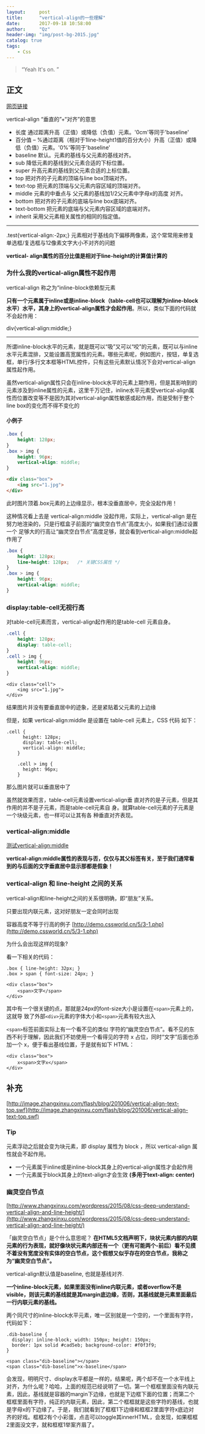 ```yaml
---
layout:     post
title:      "vertical-align的一些理解"
date:       2017-09-18 10:58:00
author:     "Qz"
header-img: "img/post-bg-2015.jpg"
catalog: true
tags:
    - Css
---
```


> “Yeah It's on. ”


## 正文
[网页链接](http://www.zhangxinxu.com/wordpress/2010/05/%E6%88%91%E5%AF%B9css-vertical-align%E7%9A%84%E4%B8%80%E4%BA%9B%E7%90%86%E8%A7%A3%E4%B8%8E%E8%AE%A4%E8%AF%86%EF%BC%88%E4%B8%80%EF%BC%89/)



vertical-align “垂直的”+“对齐”的意思


* 长度	通过距离升高（正值）或降低（负值）元素。'0cm'等同于'baseline'
* 百分值 – %通过距离（相对于1line-height1值的百分大小）升高（正值）或降低（负值）元素。'0%'等同于'baseline'
* baseline	默认。元素的基线与父元素的基线对齐。
* sub	降低元素的基线到父元素合适的下标位置。
* super	升高元素的基线到父元素合适的上标位置。
* top	把对齐的子元素的顶端与line box顶端对齐。
* text-top	把元素的顶端与父元素内容区域的顶端对齐。
* middle	元素的中垂点与 父元素的基线加1/2父元素中字母x的高度 对齐。
* bottom	把对齐的子元素的底端与line box底端对齐。
* text-bottom	把元素的底端与父元素内容区域的底端对齐。
* inherit	采用父元素相关属性的相同的指定值。


----------

.test{vertical-align:-2px;}
元素相对于基线向下偏移两像素，这个常常用来修复单选框/复选框与12像素文字大小不对齐的问题


**vertical- align属性的百分比值是相对于line-height的计算值计算的**



### 为什么我的vertical-align属性不起作用
vertical-align 称之为“inline-block依赖型元素

**只有一个元素属于inline或是inline-block（table-cell也可以理解为inline-block水平）水平，其身上的vertical-align属性才会起作用**。所以，类似下面的代码就不会起作用：

div{vertical-align:middle;}


----------

所谓inline-block水平的元素，就是既可以“吸”又可以“咬”的元素，既可以与inline水平元素混排，又能设置高宽属性的元素。哪些元素呢，例如图片，按钮，单复选框，单行/多行文本框等HTML控件，只有这些元素默认情况下会对vertical-align属性起作用。


虽然vertical-align属性只会在inline-block水平的元素上期作用，但是其影响到的元素涉及到inline属性的元素，这里千万记住，inline水平元素受vertical-align属性而位置改变等不是因为其对vertical-align属性敏感或起作用，而是受制于整个line box的变化而不得不变化的


#### 小例子


```css
.box {   
    height: 128px;
} 
.box > img { 
    height: 96px; 
    vertical-align: middle; 
} 
```

```html
<div class="box"> 
    <img src="1.jpg"> 
</div>
```






此时图片顶着.box元素的上边缘显示，根本没垂直居中，完全没起作用！ 


这种情况看上去是 vertical-align:middle 没起作用，实际上，vertical-align 是在努力地渲染的，只是行框盒子前面的“幽灵空白节点”高度太小，如果我们通过设置一个 足够大的行高让“幽灵空白节点”高度足够，就会看到vertical-align:middle起作用了



```css
.box {  
    height: 128px; 
    line-height: 128px;   /* 关键CSS属性 */
} 
.box > img {  
    height: 96px;  
    vertical-align: middle;
} 
```




### display:table-cell无视行高

对table-cell元素而言，vertical-align起作用的是table-cell 元素自身。

```css
.cell {  
    height: 128px;  
    display: table-cell;
}
.cell > img { 
    height: 96px; 
    vertical-align: middle; 
} 
```

```
<div class="cell">  
    <img src="1.jpg">   
</div> 
```


结果图片并没有要垂直居中的迹象，还是紧贴着父元素的上边缘


但是，如果 vertical-align:middle 是设置在 table-cell 元素上，CSS 代码 如下： 

```
.cell {
      height: 128px;
      display: table-cell;
      vertical-align: middle;
    }

    .cell > img {
      height: 96px;
    }
```

那么图片就可以垂直居中了



虽然就效果而言，table-cell元素设置vertical-align垂 直对齐的是子元素，但是其作用的并不是子元素，而是table-cell元素自 身。就算table-cell元素的子元素是一个块级元素，也一样可以让其有各 种垂直对齐表现。








### vertical-align:middle
[测试vertical-align:middle](http://www.zhangxinxu.com/study/201005/verticle-align-test-demo.html)

**vertical-align:middle属性的表现与否，仅仅与其父标签有关，至于我们通常看到的与后面的文字垂直居中显示那都是假象！**





### vertical-align 和 line-height 之间的关系 

vertical-align和line-height之间的关系很明确，即“朋友”关系。 

只要出现内联元素，这对好朋友一定会同时出现

容器高度不等于行高的例子
[http://demo.cssworld.cn/5/3-1.php](http://demo.cssworld.cn/5/3-1.php)

为什么会出现这样的现象?

看一下相关的代码： 
```
.box { line-height: 32px; }
.box > span { font-size: 24px; }

<div class="box">  
    <span>文字</span>
</div> 
```


其中有一个很关键的点，那就是24px的font-size大小是设置在`<span>`元素上的，这就导 致了外部`<div>`元素的字体大小和`<span>`元素有较大出入


`<span>`标签前面实际上有一个看不见的类似 字符的“幽灵空白节点”。看不见的东西不利于理解，因此我们不妨使用一个看得见的字符 x 占位，同时“文字”后面也添加一个 x，便于看出基线位置，于是就有如下 HTML： 

```
<div class="box">   
    x<span>文字x</span>
</div> 
```




## 补充
[http://image.zhangxinxu.com/flash/blog/201006/vertical-align-text-top.swf](http://image.zhangxinxu.com/flash/blog/201006/vertical-align-text-top.swf)




### Tip
元素浮动之后就会变为块元素，即 display 属性为 block ，所以 vertical-align 属性就会不起作用。

* 一个元素属于inline或是inline-block其身上的vertical-align属性才会起作用
* 一个元素属于block其身上的text-align才会生效 **(多用于text-align: center)**




### 幽灵空白节点
[http://www.zhangxinxu.com/wordpress/2015/08/css-deep-understand-vertical-align-and-line-height/](http://www.zhangxinxu.com/wordpress/2015/08/css-deep-understand-vertical-align-and-line-height/)

「幽灵空白节点」是个什么意思呢？
**在HTML5文档声明下，块状元素内部的内联元素的行为表现，就好像块状元素内部还有一个（更有可能两个-前后）看不见摸不着没有宽度没有实体的空白节点，这个假想又似乎存在的空白节点，我称之为“幽灵空白节点”。**

vertical-align默认值是baseline, 也就是基线对齐.






**一个inline-block元素，如果里面没有inline内联元素，或者overflow不是visible，则该元素的基线就是其margin底边缘，否则，其基线就是元素里面最后一行内联元素的基线。**

两个同尺寸的inline-block水平元素，唯一区别就是一个空的，一个里面有字符，代码如下：
```
.dib-baseline {
  display: inline-block; width: 150px; height: 150px;
  border: 1px solid #cad5eb; background-color: #f0f3f9;
}

<span class="dib-baseline"></span>
<span class="dib-baseline">x-baseline</span>
```

会发现，明明尺寸、display水平都是一样的，结果呢，两个却不在一个水平线上对齐，为什么呢？哈哈，上面的规范已经说明了一切。第一个框框里面没有内联元素，因此，基线就是容器的margin下边缘，也就是下边框下面的位置；而第二个框框里面有字符，纯正的内联元素，因此，第二个框框就是这些字符的基线，也就是字母x的下边缘了。于是，我们就看到了框框1下边缘和框框2里面字符x底边对齐的好戏。框框2有个小彩蛋，点击可以toggle其innerHTML，会发现，如果框框2里面没文字，就和框框1举案齐眉了。







